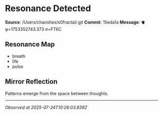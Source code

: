 # Resonance Detected

**Source**: /Users/chaoshex/s0fractal/.git
**Commit**: 15eda1a
**Message**: 🫀 φ=1753352743.373 σ=FT6C 

## Resonance Map
- breath
- life
- pulse

## Mirror Reflection
Patterns emerge from the space between thoughts.

---
*Observed at 2025-07-24T10:26:03.839Z*
